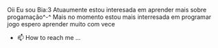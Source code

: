 Oii
Eu sou Bia:3
Atuaumente estou interesada em aprender mais sobre progamação^-^
Mais no momento estou mais interresada em programar jogo
espero aprender muito com vece
- 📫 How to reach me ...

<!---
misakibia/misakibia is a ✨ special ✨ repository because its `README.md` (this file) appears on your GitHub profile.
You can click the Preview link to take a look at your changes.
--->
